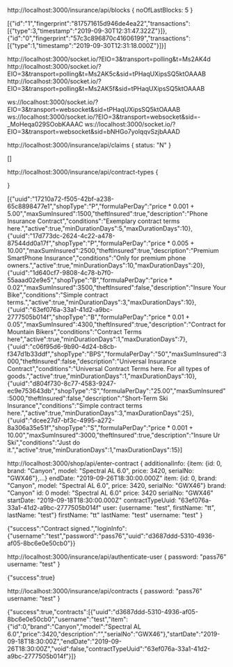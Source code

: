 http://localhost:3000/insurance/api/blocks
{
    noOfLastBlocks: 5
}

[{"id":"1","fingerprint":"817571615d946de4ea22","transactions":[{"type":3,"timestamp":"2019-09-30T12:31:47.322Z"}]},{"id":"0","fingerprint":"57c3c896870c41606199","transactions":[{"type":1,"timestamp":"2019-09-30T12:31:18.000Z"}]}]


http://localhost:3000/socket.io/?EIO=3&transport=polling&t=Ms2AK4d
http://localhost:3000/socket.io/?EIO=3&transport=polling&t=Ms2AK5c&sid=tPHaqUXipsSQ5ktOAAAB
http://localhost:3000/socket.io/?EIO=3&transport=polling&t=Ms2AK5f&sid=tPHaqUXipsSQ5ktOAAAB


ws://localhost:3000/socket.io/?EIO=3&transport=websocket&sid=tPHaqUXipsSQ5ktOAAAB
ws://localhost:3000/socket.io/?EIO=3&transport=websocket&sid=-_MoHeqa029SOobKAAAC
ws://localhost:3000/socket.io/?EIO=3&transport=websocket&sid=bNHGo7yolqqvSzjbAAAD


http://localhost:3000/insurance/api/claims
{
    status: "N"
}

[]


http://localhost:3000/insurance/api/contract-types
{

}

[{"uuid":"17210a72-f505-42bf-a238-65c8898477e1","shopType":"P","formulaPerDay":"price * 0.001 + 5.00","maxSumInsured":1500,"theftInsured":true,"description":"Phone Insurance Contract","conditions":"Exemplary contract terms here.","active":true,"minDurationDays":5,"maxDurationDays":10},{"uuid":"17d773dc-2624-4c22-a478-87544dd0a17f","shopType":"P","formulaPerDay":"price * 0.005 + 10.00","maxSumInsured":2500,"theftInsured":true,"description":"Premium SmartPhone Insurance","conditions":"Only for premium phone owners.","active":true,"minDurationDays":10,"maxDurationDays":20},{"uuid":"1d640cf7-9808-4c78-b7f0-55aaad02e9e5","shopType":"B","formulaPerDay":"price * 0.02","maxSumInsured":3500,"theftInsured":false,"description":"Insure Your Bike","conditions":"Simple contract terms.","active":true,"minDurationDays":3,"maxDurationDays":10},{"uuid":"63ef076a-33a1-41d2-a9bc-2777505b014f","shopType":"B","formulaPerDay":"price * 0.01 + 0.05","maxSumInsured":4300,"theftInsured":true,"description":"Contract for Mountain Bikers","conditions":"Contract Terms here","active":true,"minDurationDays":1,"maxDurationDays":7},{"uuid":"c06f95d6-9b90-4d24-b8cb-f347d1b33ddf","shopType":"BPS","formulaPerDay":"50","maxSumInsured":3000,"theftInsured":false,"description":"Universal Insurance Contract","conditions":"Universal Contract Terms here. For all types of goods.","active":true,"minDurationDays":1,"maxDurationDays":10},{"uuid":"d804f730-8c77-4583-9247-ec9e753643db","shopType":"S","formulaPerDay":"25.00","maxSumInsured":5000,"theftInsured":false,"description":"Short-Term Ski Insurance","conditions":"Simple contract terms here.","active":true,"minDurationDays":3,"maxDurationDays":25},{"uuid":"dcee27d7-bf3c-4995-a272-8a306a35e51f","shopType":"S","formulaPerDay":"price * 0.001 + 10.00","maxSumInsured":3000,"theftInsured":true,"description":"Insure Ur Ski","conditions":"Just do it.","active":true,"minDurationDays":1,"maxDurationDays":15}]




http://localhost:3000/shop/api/enter-contract
{
    additionalInfo: {item: {id: 0, brand: "Canyon", model: "Spectral AL 6.0", price: 3420, serialNo: "GWX46"},…}
endDate: "2019-09-26T18:30:00.000Z"
item: {id: 0, brand: "Canyon", model: "Spectral AL 6.0", price: 3420, serialNo: "GWX46"}
brand: "Canyon"
id: 0
model: "Spectral AL 6.0"
price: 3420
serialNo: "GWX46"
startDate: "2019-09-18T18:30:00.000Z"
contractTypeUuid: "63ef076a-33a1-41d2-a9bc-2777505b014f"
user: {username: "test", firstName: "tt", lastName: "test"}
firstName: "tt"
lastName: "test"
username: "test"
}

{"success":"Contract signed.","loginInfo":{"username":"test","password":"pass76","uuid":"d3687ddd-5310-4936-af05-8bc6e0e50cb0"}}



http://localhost:3000/insurance/api/authenticate-user
{
    password: "pass76"
username: "test"
}

{"success":true}




http://localhost:3000/insurance/api/contracts
{
    password: "pass76"
username: "test"
}

{"success":true,"contracts":[{"uuid":"d3687ddd-5310-4936-af05-8bc6e0e50cb0","username":"test","item":{"id":0,"brand":"Canyon","model":"Spectral AL 6.0","price":3420,"description":"","serialNo":"GWX46"},"startDate":"2019-09-18T18:30:00Z","endDate":"2019-09-26T18:30:00Z","void":false,"contractTypeUuid":"63ef076a-33a1-41d2-a9bc-2777505b014f"}]}
